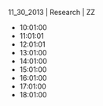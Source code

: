 11_30_2013 | Research | ZZ 
* 10:01:00
* 11:01:01
* 12:01:01
* 13:01:00
* 14:01:00
* 15:01:00
* 16:01:00
* 17:01:00
* 18:01:00

